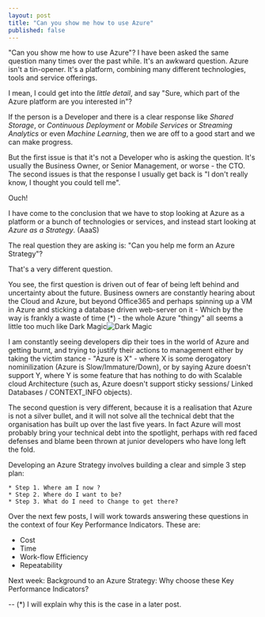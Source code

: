 ```yaml
---
layout: post
title: "Can you show me how to use Azure"
published: false
---
```

"Can you show me how to use Azure"? I have been asked the same question many times over the past while. It's an awkward question. Azure isn't a tin-opener. It's a platform, combining many different technologies, tools and service offerings. 

I mean, I could get into the _little detail_, and say "Sure, which part of the Azure platform are you interested in"? 

If the person is a Developer and there is a clear response like *Shared Storage*, or *Continuous Deployment* or *Mobile Services* or *Streaming Analytics* or even *Machine Learning*, then we are off to a good start and we can make progress.

But the first issue is that it's not a Developer who is asking the question. It's usually the Business Owner, or Senior Management, or worse - the CTO. The second issues is that the response I usually get back is "I don't really know, I thought you could tell me".

Ouch!

I have come to the conclusion that we have to stop looking at Azure as a platform or a bunch of technologies or services, and instead start looking at *Azure as a Strategy*. (AaaS) 

The real question they are asking is: "Can you help me form an Azure Strategy"? 

That's a very different question.

You see, the first question is driven out of fear of being left behind and uncertainty about the future. Business owners are constantly hearing about the Cloud and Azure, but beyond Office365 and perhaps spinning up a VM in Azure and sticking a database driven web-server on it - Which by the way is frankly a waste of time (*) - the whole Azure "thingy" all seems a little too much like Dark Magic![Dark Magic](http://colhountech.github.io/images/dark-magic.jpg)

I am constantly seeing developers dip their toes in the world of Azure and getting burnt, and trying to justify their actions to management either by taking the victim stance - "Azure is X" - where X is some derogatory nominilization (Azure is Slow/Immature/Down), or by saying Azure doesn't support Y, where Y is some feature that has nothing to do with Scalable cloud Architecture (such as, Azure doesn't support sticky sessions/ Linked Databases / CONTEXT_INFO objects).

The second question is very different, because it is a realisation that Azure is not a silver bullet, and it will not solve all the technical debt that the organisation has built up over the last five years. In fact Azure will most probably bring your technical debt into the spotlight, perhaps with red faced defenses and blame been thrown at junior developers who have long left the fold. 

Developing an Azure Strategy involves building a clear and simple 3 step plan:

	* Step 1. Where am I now ?
	* Step 2. Where do I want to be?
	* Step 3. What do I need to Change to get there?


Over the next few posts, I will work towards answering these questions in the context of four Key Performance Indicators. These are:

* Cost
* Time 
* Work-flow Efficiency
* Repeatability

Next week: Background to an Azure Strategy: Why choose these Key Performance Indicators?

--
(*) I will explain why this is the case in a later post.
